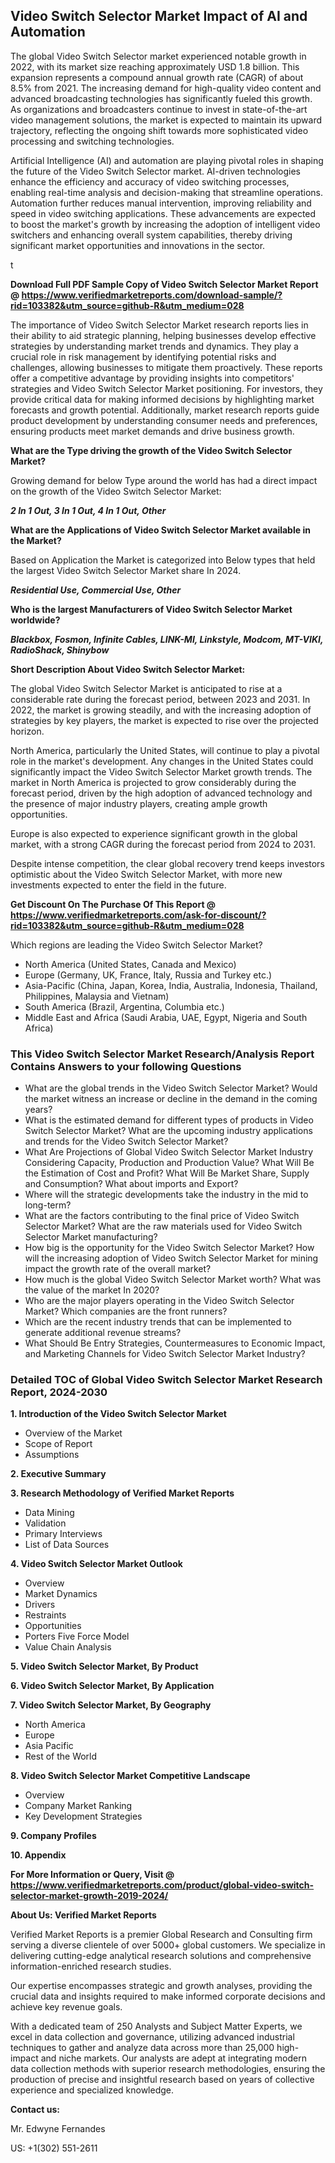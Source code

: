 <h2>Video Switch Selector Market Impact of AI and Automation</h2><p>The global Video Switch Selector market experienced notable growth in 2022, with its market size reaching approximately USD 1.8 billion. This expansion represents a compound annual growth rate (CAGR) of about 8.5% from 2021. The increasing demand for high-quality video content and advanced broadcasting technologies has significantly fueled this growth. As organizations and broadcasters continue to invest in state-of-the-art video management solutions, the market is expected to maintain its upward trajectory, reflecting the ongoing shift towards more sophisticated video processing and switching technologies.</p><p>Artificial Intelligence (AI) and automation are playing pivotal roles in shaping the future of the Video Switch Selector market. AI-driven technologies enhance the efficiency and accuracy of video switching processes, enabling real-time analysis and decision-making that streamline operations. Automation further reduces manual intervention, improving reliability and speed in video switching applications. These advancements are expected to boost the market's growth by increasing the adoption of intelligent video switchers and enhancing overall system capabilities, thereby driving significant market opportunities and innovations in the sector.</p>t</p><p id="" class=""><strong>Download Full PDF Sample Copy of Video Switch Selector Market Report @ <a href="https://www.verifiedmarketreports.com/download-sample/?rid=103382&utm_source=github-R&utm_medium=028" target="_blank">https://www.verifiedmarketreports.com/download-sample/?rid=103382&utm_source=github-R&utm_medium=028</a></strong></p><p>The importance of&nbsp;Video Switch Selector Market research reports lies in their ability to aid strategic planning, helping businesses develop effective strategies by understanding market trends and dynamics. They play a crucial role in risk management by identifying potential risks and challenges, allowing businesses to mitigate them proactively. These reports offer a competitive advantage by providing insights into competitors' strategies and Video Switch Selector Market positioning. For investors, they provide critical data for making informed decisions by highlighting market forecasts and growth potential. Additionally, market research reports guide product development by understanding consumer needs and preferences, ensuring products meet market demands and drive business growth.</p><p><strong>What are the&nbsp;Type driving the growth of the Video Switch Selector Market?</strong></p><p id="" class="">Growing demand for below Type around the world has had a direct impact on the growth of the Video Switch Selector Market:</p><em><strong>2 In 1 Out, 3 In 1 Out, 4 In 1 Out, Other</strong></em></p><strong>What are the&nbsp;Applications&nbsp;of Video Switch Selector Market available in the Market?</strong></p><p id="" class="">Based on Application the Market is categorized into Below types that held the largest Video Switch Selector Market share In 2024.</p><em><strong>Residential Use, Commercial Use, Other</strong></em></p><strong>Who is the largest Manufacturers of Video Switch Selector Market worldwide?</strong></p><p><em><strong>Blackbox, Fosmon, Infinite Cables, LINK-MI, Linkstyle, Modcom, MT-VIKI, RadioShack, Shinybow</strong></em></p><p id="" class=""><strong>Short Description About Video Switch Selector Market:</strong></p><p>The global Video Switch Selector Market is anticipated to rise at a considerable rate during the forecast period, between 2023 and 2031. In 2022, the market is growing steadily, and with the increasing adoption of strategies by key players, the market is expected to rise over the projected horizon.</p><p>North America, particularly the United States, will continue to play a pivotal role in the market's development. Any changes in the United States could significantly impact the Video Switch Selector Market growth trends. The market in North America is projected to grow considerably during the forecast period, driven by the high adoption of advanced technology and the presence of major industry players, creating ample growth opportunities.</p><p>Europe is also expected to experience significant growth in the global market, with a strong CAGR during the forecast period from 2024 to 2031.</p><p>Despite intense competition, the clear global recovery trend keeps investors optimistic about the Video Switch Selector Market, with more new investments expected to enter the field in the future.</p><p id="" class=""><strong>Get Discount On The Purchase Of This Report @ <a href="https://www.verifiedmarketreports.com/ask-for-discount/?rid=103382&utm_source=github-R&utm_medium=028" target="_blank">https://www.verifiedmarketreports.com/ask-for-discount/?rid=103382&utm_source=github-R&utm_medium=028</a></strong></p>Which regions are leading the Video Switch Selector Market?</p><ul><li>North America (United States, Canada and Mexico)</li><li>Europe (Germany, UK, France, Italy, Russia and Turkey etc.)</li><li>Asia-Pacific (China, Japan, Korea, India, Australia, Indonesia, Thailand, Philippines, Malaysia and Vietnam)</li><li>South America (Brazil, Argentina, Columbia etc.)</li><li>Middle East and Africa (Saudi Arabia, UAE, Egypt, Nigeria and South Africa)</li></ul><h3 id="" class="">This Video Switch Selector Market Research/Analysis Report Contains Answers to your following Questions</h3><ul><li>What are the global trends in the Video Switch Selector Market? Would the market witness an increase or decline in the demand in the coming years?</li><li>What is the estimated demand for different types of products in Video Switch Selector Market? What are the upcoming industry applications and trends for the Video Switch Selector Market?</li><li>What Are Projections of Global Video Switch Selector Market Industry Considering Capacity, Production and Production Value? What Will Be the Estimation of Cost and Profit? What Will Be Market Share, Supply and Consumption? What about imports and Export?</li><li>Where will the strategic developments take the industry in the mid to long-term?</li><li>What are the factors contributing to the final price of Video Switch Selector Market? What are the raw materials used for Video Switch Selector Market manufacturing?</li><li>How big is the opportunity for the Video Switch Selector Market? How will the increasing adoption of Video Switch Selector Market for mining impact the growth rate of the overall market?</li><li>How much is the global Video Switch Selector Market worth? What was the value of the market In 2020?</li><li>Who are the major players operating in the Video Switch Selector Market? Which companies are the front runners?</li><li>Which are the recent industry trends that can be implemented to generate additional revenue streams?</li><li>What Should Be Entry Strategies, Countermeasures to Economic Impact, and Marketing Channels for Video Switch Selector Market Industry?</li></ul><h3 id="" class="">Detailed TOC of Global Video Switch Selector Market Research Report, 2024-2030</h3><p id="" class=""><strong>1. Introduction of the Video Switch Selector Market</strong></p><ul><li>Overview of the Market</li><li>Scope of Report</li><li>Assumptions</li></ul><p id="" class=""><strong>2. Executive Summary</strong></p><p id="" class=""><strong>3. Research Methodology of Verified Market Reports</strong></p><ul><li>Data Mining</li><li>Validation</li><li>Primary Interviews</li><li>List of Data Sources</li></ul><p id="" class=""><strong>4. Video Switch Selector Market Outlook</strong></p><ul><li>Overview</li><li>Market Dynamics</li><li>Drivers</li><li>Restraints</li><li>Opportunities</li><li>Porters Five Force Model</li><li>Value Chain Analysis</li></ul><p id="" class=""><strong>5. Video Switch Selector Market, By Product</strong></p><p id="" class=""><strong>6. Video Switch Selector Market, By Application</strong></p><p id="" class=""><strong>7. Video Switch Selector Market, By Geography</strong></p><ul><li>North America</li><li>Europe</li><li>Asia Pacific</li><li>Rest of the World</li></ul><p id="" class=""><strong>8. Video Switch Selector Market Competitive Landscape</strong></p><ul><li>Overview</li><li>Company Market Ranking</li><li>Key Development Strategies</li></ul><p id="" class=""><strong>9. Company Profiles</strong></p><p id="" class=""><strong>10. Appendix</strong></p><p id="" class=""><strong>For More Information or Query, Visit @ <a href="https://www.verifiedmarketreports.com/product/global-video-switch-selector-market-growth-2019-2024/" target="_blank">https://www.verifiedmarketreports.com/product/global-video-switch-selector-market-growth-2019-2024/</a></strong></p><p id="" class=""><strong>About Us: Verified Market Reports</strong></p><p id="" class="">Verified Market Reports is a premier Global Research and Consulting firm serving a diverse clientele of over 5000+ global customers. We specialize in delivering cutting-edge analytical research solutions and comprehensive information-enriched research studies.</p><p id="" class="">Our expertise encompasses strategic and growth analyses, providing the crucial data and insights required to make informed corporate decisions and achieve key revenue goals.</p><p id="" class="">With a dedicated team of 250 Analysts and Subject Matter Experts, we excel in data collection and governance, utilizing advanced industrial techniques to gather and analyze data across more than 25,000 high-impact and niche markets. Our analysts are adept at integrating modern data collection methods with superior research methodologies, ensuring the production of precise and insightful research based on years of collective experience and specialized knowledge.</p><p id="" class=""><strong>Contact us:</strong></p><p id="" class="">Mr. Edwyne Fernandes</p><p id="" class="">US: +1(302) 551-2611</p>